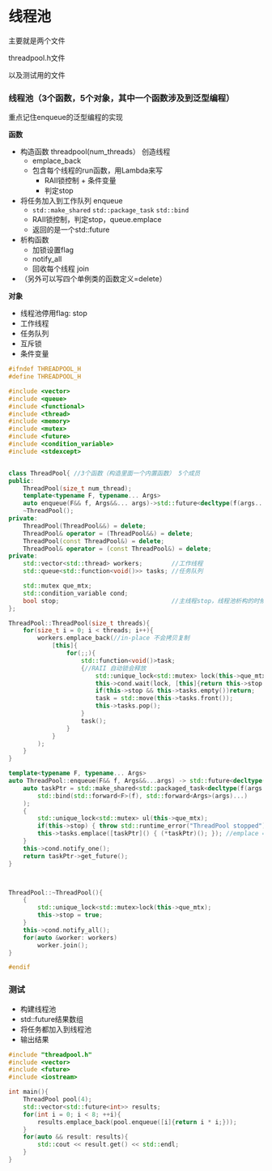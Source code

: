 # 线程池

主要就是两个文件

threadpool.h文件

以及测试用的文件

### 线程池（3个函数，5个对象，其中一个函数涉及到泛型编程）

重点记住enqueue的泛型编程的实现

**函数**

* 构造函数 threadpool\(num\_threads） 创造线程
  * emplace\_back
  * 包含每个线程的run函数，用Lambda来写
    * RAII锁控制 + 条件变量
    * 判定stop
* 将任务加入到工作队列 enqueue
  * `std::make_shared` `std::package_task`  `std::bind`
  * RAII锁控制，判定stop，queue.emplace
  * 返回的是一个std::future
* 析构函数
  * 加锁设置flag
  * notify\_all
  * 回收每个线程 join
* （另外可以写四个单例类的函数定义=delete）

 **对象**

* 线程池停用flag: stop
* 工作线程
* 任务队列
* 互斥锁
* 条件变量

```cpp
#ifndef THREADPOOL_H
#define THREADPOOL_H

#include <vector>
#include <queue>
#include <functional>
#include <thread>
#include <memory>
#include <mutex>
#include <future>
#include <condition_variable>
#include <stdexcept>


class ThreadPool{ //3个函数（构造里面一个内置函数） 5个成员
public:
    ThreadPool(size_t num_thread);
    template<typename F, typename... Args>
    auto enqueue(F&& f, Args&&... args)->std::future<decltype(f(args...))>;
    ~ThreadPool();
private:
    ThreadPool(ThreadPool&&) = delete;
    ThreadPool& operator = (ThreadPool&&) = delete;
    ThreadPool(const ThreadPool&) = delete;
    ThreadPool& operator = (const ThreadPool&) = delete;
private:
    std::vector<std::thread> workers;        //工作线程
    std::queue<std::function<void()>> tasks; //任务队列

    std::mutex que_mtx;   
    std::condition_variable cond;
    bool stop;                               //主线程stop，线程池析构的时候，用来告知其他线程该停止了
};

ThreadPool::ThreadPool(size_t threads){
    for(size_t i = 0; i < threads; i++){
        workers.emplace_back(//in-place 不会拷贝复制
            [this]{
                for(;;){
                    std::function<void()>task;
                    {//RAII 自动锁会释放
                        std::unique_lock<std::mutex> lock(this->que_mtx);
                        this->cond.wait(lock, [this]{return this->stop || !this->tasks.empty();});
                        if(this->stop && this->tasks.empty())return;
                        task = std::move(this->tasks.front());
                        this->tasks.pop();
                    }
                    task();
                }
            }
        );
    }
}

template<typename F, typename... Args>
auto ThreadPool::enqueue(F&& f, Args&&...args) -> std::future<decltype(f(args...))>{
    auto taskPtr = std::make_shared<std::packaged_task<decltype(f(args...))()>>(
        std::bind(std::forward<F>(f), std::forward<Args>(args)...)
    );
    {
        std::unique_lock<std::mutex> ul(this->que_mtx);
        if(this->stop) { throw std::runtime_error("ThreadPool stopped"); }
        this->tasks.emplace([taskPtr]() { (*taskPtr)(); }); //emplace == push
    }
    this->cond.notify_one();
    return taskPtr->get_future();
}



ThreadPool::~ThreadPool(){
    {
        std::unique_lock<std::mutex>lock(this->que_mtx);
        this->stop = true;
    }
    this->cond.notify_all();
    for(auto &worker: workers)
        worker.join();
}

#endif
```

### 测试

* 构建线程池
* std::future结果数组
* 将任务都加入到线程池
* 输出结果

```cpp
#include "threadpool.h"
#include <vector>
#include <future>
#include <iostream>

int main(){
    ThreadPool pool(4);
    std::vector<std::future<int>> results;
    for(int i = 0; i < 8; ++i){
        results.emplace_back(pool.enqueue([i]{return i * i;}));
    }
    for(auto && result: results){
        std::cout << result.get() << std::endl;
    }
}
```

